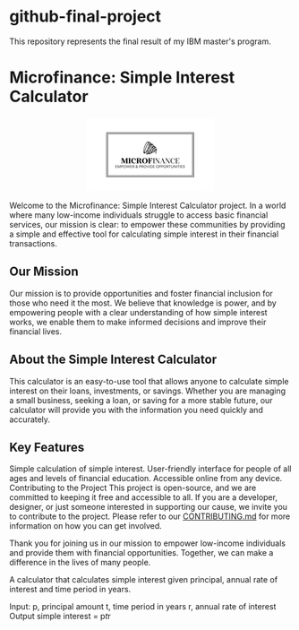 # github-final-project
This repository represents the final result of my IBM master's program.


# Microfinance: Simple Interest Calculator
###
 <div style="text-align:center">
    <img src="Resources/Microfinances_Logo-transformed (1).png" alt="Texto alternativo de la imagen">
</div>


Welcome to the Microfinance: Simple Interest Calculator project. In a world where many low-income individuals struggle to access basic financial services, our mission is clear: to empower these communities by providing a simple and effective tool for calculating simple interest in their financial transactions.

## Our Mission
Our mission is to provide opportunities and foster financial inclusion for those who need it the most. We believe that knowledge is power, and by empowering people with a clear understanding of how simple interest works, we enable them to make informed decisions and improve their financial lives.

## About the Simple Interest Calculator
This calculator is an easy-to-use tool that allows anyone to calculate simple interest on their loans, investments, or savings. Whether you are managing a small business, seeking a loan, or saving for a more stable future, our calculator will provide you with the information you need quickly and accurately.

## Key Features
Simple calculation of simple interest.
User-friendly interface for people of all ages and levels of financial education.
Accessible online from any device.
Contributing to the Project
This project is open-source, and we are committed to keeping it free and accessible to all. If you are a developer, designer, or just someone interested in supporting our cause, we invite you to contribute to the project. Please refer to our [CONTRIBUTING.md](CONTRIBUTING.md)
 for more information on how you can get involved.

Thank you for joining us in our mission to empower low-income individuals and provide them with financial opportunities. Together, we can make a difference in the lives of many people.


A calculator that calculates simple interest given principal, annual rate of interest and time period in years.

Input:
   p, principal amount
   t, time period in years
   r, annual rate of interest
Output
   simple interest = p*t*r
